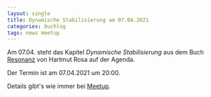 ```yaml
---
layout: single
title: Dynamische Stabilisierung am 07.04.2021
categories: buchlog
tags: news meetup
---
```


Am 07.04. steht das Kapitel *Dynamische Stabilisierung* aus dem Buch [Resonanz](https://www.goodreads.com/book/show/29765770-resonanz) von Hartmut Rosa auf der Agenda.

Der Termin ist am 07.04.2021 um 20:00.

Details gibt's wie immer bei [Meetup](https://www.meetup.com/de-DE/The-Guided-Reading-Guild/events/275933871/).